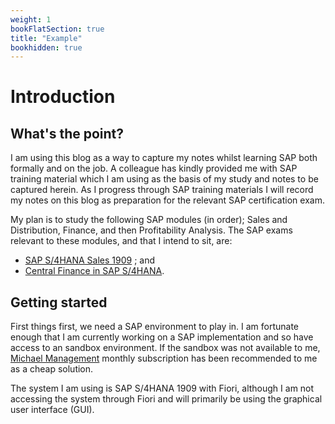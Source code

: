 ```yaml
---
weight: 1
bookFlatSection: true
title: "Example"
bookhidden: true
---
```


# Introduction

## What's the point?

I am using this blog as a way to capture my notes whilst learning SAP both formally and on the job. A colleague has kindly provided me with SAP training material which I am using as the basis of my study and notes to be captured herein. As I progress through SAP training materials I will record my notes on this blog as preparation for the relevant SAP certification exam.

My plan is to study the following SAP modules (in order); Sales and Distribution, Finance, and then Profitability Analysis. The SAP exams relevant to these modules, and that I intend to sit, are:

-  [SAP S/4HANA Sales 1909](https://training.sap.com/certification/c_ts462_1909-sap-certified-application-associate---sap-s4hana-sales-1909-g/) ; and
- [Central Finance in SAP S/4HANA](https://training.sap.com/certification/c_s4fcf_1809-sap-certified-application-associate---central-finance-in-sap-s4hana-g/).


## Getting started

First things first, we need a SAP environment to play in. I am fortunate enough that I am currently working on a SAP implementation and so have access to an sandbox environment. If the sandbox was not available to me, [Michael Management](https://www.michaelmanagement.com/sap-access.asp) monthly subscription has been recommended to me as a cheap solution.  

The system I am using is SAP S/4HANA 1909 with Fiori, although I am not accessing the system through Fiori and will primarily be using the graphical user interface (GUI).
